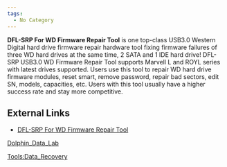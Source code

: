 ```yaml
---
tags:
  - No Category
---
```

**DFL-SRP For WD Firmware Repair Tool** is one top-class USB3.0 Western
Digital hard drive firmware repair hardware tool fixing firmware
failures of three WD hard drives at the same time, 2 SATA and 1 IDE hard
drive! DFL-SRP USB3.0 WD Firmware Repair Tool supports Marvell L and
ROYL series with latest drives supported. Users use this tool to repair
WD hard drive firmware modules, reset smart, remove password, repair bad
sectors, edit SN, models, capacities, etc. Users with this tool usually
have a higher success rate and stay more competitive.

## External Links

- [DFL-SRP For WD Firmware Repair
  Tool](http://www.dolphindatalab.com/product/dfl-srp-for-wd-firmware-repair-tool/)

[Dolphin_Data_Lab](dolphin_data_lab.md)

[Tools:Data_Recovery](tools_data_recovery.md)
